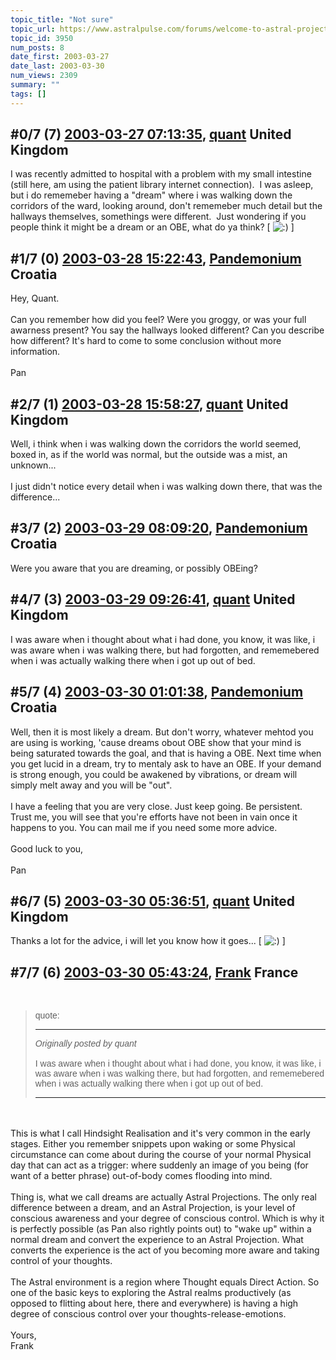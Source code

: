 ```yaml
---
topic_title: "Not sure"
topic_url: https://www.astralpulse.com/forums/welcome-to-astral-projection-experiences!/not-sure-3950
topic_id: 3950
num_posts: 8
date_first: 2003-03-27
date_last: 2003-03-30
num_views: 2309
summary: ""
tags: []
---
```


## \#0/7 (7) [2003-03-27 07:13:35](https://www.astralpulse.com/forums/index.php?msg=119666), [quant](https://www.astralpulse.com/forums/profile/?u=642) United Kingdom ##
<section>
I was recently admitted to hospital with a problem with my small intestine (still here, am using the patient library internet connection).  I was asleep, but i do rememeber having a "dream" where i was walking down the corridors of the ward, looking around, don't rememeber much detail but the hallways themselves, somethings were different.  Just wondering if you people think it might be a dream or an OBE, what do ya think? [
<img alt=":)" class="smiley" src="https://www.astralpulse.com/forums/Smileys/fugue/smiley.png" title="Smiley"/>
]
</section>

## \#1/7 (0) [2003-03-28 15:22:43](https://www.astralpulse.com/forums/index.php?msg=26393), [Pandemonium](https://www.astralpulse.com/forums/profile/?u=1907) Croatia ##
<section>
Hey, Quant.
<br>
<br>
Can you remember how did you feel? Were you groggy, or was your full awarness present? You say the hallways looked different? Can you describe how different? It's hard to come to some conclusion without more information.
<br>
<br>
Pan
</section>

## \#2/7 (1) [2003-03-28 15:58:27](https://www.astralpulse.com/forums/index.php?msg=26399), [quant](https://www.astralpulse.com/forums/profile/?u=642) United Kingdom ##
<section>
Well, i think when i was walking down the corridors the world seemed, boxed in, as if the world was normal, but the outside was a mist, an unknown...
<br>
<br>
I just didn't notice every detail when i was walking down there, that was the difference...
</section>

## \#3/7 (2) [2003-03-29 08:09:20](https://www.astralpulse.com/forums/index.php?msg=26440), [Pandemonium](https://www.astralpulse.com/forums/profile/?u=1907) Croatia ##
<section>
Were you aware that you are dreaming, or possibly OBEing?
</section>

## \#4/7 (3) [2003-03-29 09:26:41](https://www.astralpulse.com/forums/index.php?msg=26442), [quant](https://www.astralpulse.com/forums/profile/?u=642) United Kingdom ##
<section>
I was aware when i thought about what i had done, you know, it was like, i was aware when i was walking there, but had forgotten, and rememebered when i was actually walking there when i got up out of bed.
</section>

## \#5/7 (4) [2003-03-30 01:01:38](https://www.astralpulse.com/forums/index.php?msg=26512), [Pandemonium](https://www.astralpulse.com/forums/profile/?u=1907) Croatia ##
<section>
Well, then it is most likely a dream. But don't worry, whatever mehtod you are using is working, 'cause dreams obout OBE show that your mind is being saturated towards the goal, and that is having a OBE. Next time when you get lucid in a dream, try to mentaly ask to have an OBE. If your demand is strong enough, you could be awakened by vibrations, or dream will simply melt away and you will be "out".
<br>
<br>
I have a feeling that you are very close. Just keep going. Be persistent. Trust me, you will see that you're efforts have not been in vain once it happens to you. You can mail me if you need some more advice.
<br>
<br>
Good luck to you,
<br>
<br>
Pan
</section>

## \#6/7 (5) [2003-03-30 05:36:51](https://www.astralpulse.com/forums/index.php?msg=26525), [quant](https://www.astralpulse.com/forums/profile/?u=642) United Kingdom ##
<section>
Thanks a lot for the advice, i will let you know how it goes... [
<img alt=":)" class="smiley" src="https://www.astralpulse.com/forums/Smileys/fugue/smiley.png" title="Smiley"/>
]
</section>

## \#7/7 (6) [2003-03-30 05:43:24](https://www.astralpulse.com/forums/index.php?msg=26526), [Frank](https://www.astralpulse.com/forums/profile/?u=359) France ##
<section>
<br>
<blockquote id='"quote"'>
 <font face='"Arial"' id='"quote"' size='"1"'>
  quote:
  <hr height='"1"' id='"quote"' noshade=""/>
  <i>
   Originally posted by quant
  </i>
  <br>
  <br>
  I was aware when i thought about what i had done, you know, it was like, i was aware when i was walking there, but had forgotten, and rememebered when i was actually walking there when i got up out of bed.
  <br>
  <hr height='"1"' id='"quote"' noshade=""/>
 </font>
</blockquote>
<br>
<br>
This is what I call Hindsight Realisation and it's very common in the early stages. Either you remember snippets upon waking or some Physical circumstance can come about during the course of your normal Physical day that can act as a trigger: where suddenly an image of you being (for want of a better phrase) out-of-body comes flooding into mind.
<br>
<br>
Thing is, what we call dreams are actually Astral Projections. The only real difference between a dream, and an Astral Projection, is your level of conscious awareness and your degree of conscious control. Which is why it is perfectly possible (as Pan also rightly points out) to "wake up" within a normal dream and convert the experience to an Astral Projection. What converts the experience is the act of you becoming more aware and taking control of your thoughts.
<br>
<br>
The Astral environment is a region where Thought equals Direct Action. So one of the basic keys to exploring the Astral realms productively (as opposed to flitting about here, there and everywhere) is having a high degree of conscious control over your thoughts-release-emotions.
<br>
<br>
Yours,
<br>
Frank
<br>
<br>
<br>
</section>